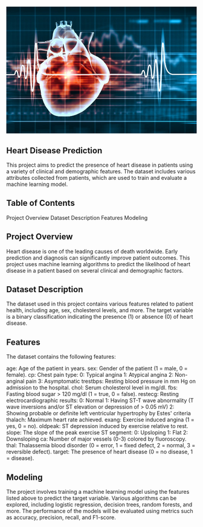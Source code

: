 ![logo](https://github.com/Dhruv3004/Heart-Disease-Prediction/blob/main/1_CQXQxHDKi0Q2IpdjhufEcw.jpg?raw=true)

## Heart Disease Prediction
This project aims to predict the presence of heart disease in patients using a variety of clinical and demographic features. The dataset includes various attributes collected from patients, which are used to train and evaluate a machine learning model.

## Table of Contents
Project Overview
Dataset Description
Features
Modeling

## Project Overview
Heart disease is one of the leading causes of death worldwide. Early prediction and diagnosis can significantly improve patient outcomes. This project uses machine learning algorithms to predict the likelihood of heart disease in a patient based on several clinical and demographic factors.

## Dataset Description
The dataset used in this project contains various features related to patient health, including age, sex, cholesterol levels, and more. The target variable is a binary classification indicating the presence (1) or absence (0) of heart disease.

## Features
The dataset contains the following features:

age: Age of the patient in years.
sex: Gender of the patient (1 = male, 0 = female).
cp: Chest pain type:
0: Typical angina
1: Atypical angina
2: Non-anginal pain
3: Asymptomatic
trestbps: Resting blood pressure in mm Hg on admission to the hospital.
chol: Serum cholesterol level in mg/dl.
fbs: Fasting blood sugar > 120 mg/dl (1 = true, 0 = false).
restecg: Resting electrocardiographic results:
0: Normal
1: Having ST-T wave abnormality (T wave inversions and/or ST elevation or depression of > 0.05 mV)
2: Showing probable or definite left ventricular hypertrophy by Estes' criteria
thalach: Maximum heart rate achieved.
exang: Exercise induced angina (1 = yes, 0 = no).
oldpeak: ST depression induced by exercise relative to rest.
slope: The slope of the peak exercise ST segment:
0: Upsloping
1: Flat
2: Downsloping
ca: Number of major vessels (0-3) colored by fluoroscopy.
thal: Thalassemia blood disorder (0 = error, 1 = fixed defect, 2 = normal, 3 = reversible defect).
target: The presence of heart disease (0 = no disease, 1 = disease).

## Modeling
The project involves training a machine learning model using the features listed above to predict the target variable. Various algorithms can be explored, including logistic regression, decision trees, random forests, and more. The performance of the models will be evaluated using metrics such as accuracy, precision, recall, and F1-score.
